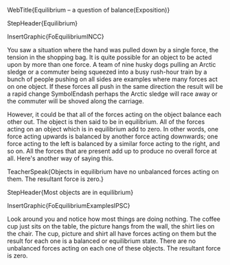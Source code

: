 WebTitle{Equilibrium &ndash; a question of balance(Exposition)}

StepHeader{Equilibrium}

InsertGraphic{FoEquilibriumINCC}

You saw a situation where the hand was pulled down by a single force, the tension in the shopping bag. It is quite possible for an object to be acted upon by more than one force. A team of nine husky dogs pulling an Arctic sledge or a commuter being squeezed into a busy rush-hour train by a bunch of people pushing on all sides are examples where many forces act on one object. If these forces all push in the same direction the result will be a rapid change SymbolEndash perhaps the Arctic sledge will race away or the commuter will be shoved along the carriage.

However, it could be that all of the forces acting on the object balance each other out. The object is then said to be in equilibrium. All of the forces acting on an object which is in equilibrium add to zero. In other words, one force acting upwards is balanced by another force acting downwards; one force acting to the left is balanced by a similar force acting to the right, and so on. All the forces that are present add up to produce no overall force at all. Here's another way of saying this.

TeacherSpeak{Objects in equilibrium have no unbalanced forces acting on them. The resultant force is zero.}

StepHeader{Most objects are in equilibrium}

InsertGraphic{FoEquilibriumExamplesIPSC}

Look around you and notice how most things are doing nothing. The coffee cup just sits on the table, the picture hangs from the wall, the shirt lies on the chair. The cup, picture and shirt all have forces acting on them but the result for each one is a balanced or equilibrium state. There are no unbalanced forces acting on each one of these objects. The resultant force is zero.

